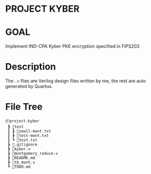 # PROJECT KYBER

# GOAL

Implement IND-CPA Kyber PKE encryption specified in FIPS203

# Description

The `.v` files are Verilog design files written by me, the rest are auto generated by Quartus.

# File Tree

```
📦project-kyber
 ┣ 📂test
 ┃ ┣ 📜small-mont.txt
 ┃ ┣ 📜test-mont.txt
 ┃ ┗ 📜test.txt
 ┣ 📜.gitignore
 ┣ 📜kyber.v
 ┣ 📜montgomery_reduce.v
 ┣ 📜README.md
 ┣ 📜tb_mont.v
 ┗ 📜TODO.md
```
